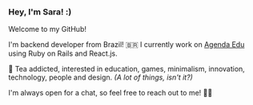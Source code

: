 ### Hey, I'm Sara! :)
Welcome to my GitHub! 

I'm backend developer from Brazil! 🇧🇷 I currently work on [Agenda Edu](https://agendaedu.com/) using Ruby on Rails and React.js.

🍵 Tea addicted, interested in education, games, minimalism, innovation, technology, people and design. *(A lot of things, isn't it?)*

I'm always open for a chat, so feel free to reach out to me! 🖖🏻
